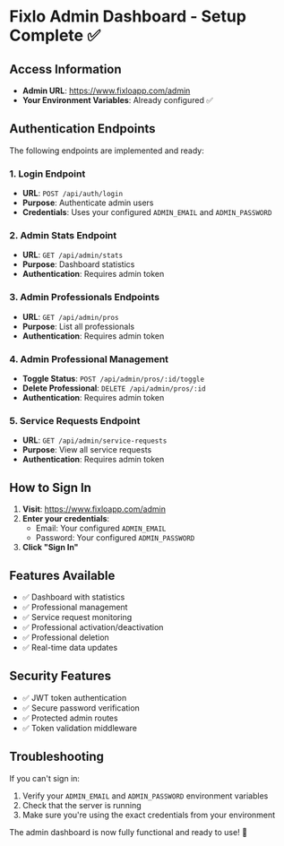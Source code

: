 # Fixlo Admin Dashboard - Setup Complete ✅

## Access Information
- **Admin URL**: https://www.fixloapp.com/admin
- **Your Environment Variables**: Already configured ✅

## Authentication Endpoints
The following endpoints are implemented and ready:

### 1. Login Endpoint
- **URL**: `POST /api/auth/login`
- **Purpose**: Authenticate admin users
- **Credentials**: Uses your configured `ADMIN_EMAIL` and `ADMIN_PASSWORD`

### 2. Admin Stats Endpoint
- **URL**: `GET /api/admin/stats`
- **Purpose**: Dashboard statistics
- **Authentication**: Requires admin token

### 3. Admin Professionals Endpoints
- **URL**: `GET /api/admin/pros`
- **Purpose**: List all professionals
- **Authentication**: Requires admin token

### 4. Admin Professional Management
- **Toggle Status**: `POST /api/admin/pros/:id/toggle`
- **Delete Professional**: `DELETE /api/admin/pros/:id`
- **Authentication**: Requires admin token

### 5. Service Requests Endpoint
- **URL**: `GET /api/admin/service-requests`
- **Purpose**: View all service requests
- **Authentication**: Requires admin token

## How to Sign In

1. **Visit**: https://www.fixloapp.com/admin
2. **Enter your credentials**:
   - Email: Your configured `ADMIN_EMAIL`
   - Password: Your configured `ADMIN_PASSWORD`
3. **Click "Sign In"**

## Features Available
- ✅ Dashboard with statistics
- ✅ Professional management
- ✅ Service request monitoring
- ✅ Professional activation/deactivation
- ✅ Professional deletion
- ✅ Real-time data updates

## Security Features
- ✅ JWT token authentication
- ✅ Secure password verification
- ✅ Protected admin routes
- ✅ Token validation middleware

## Troubleshooting
If you can't sign in:
1. Verify your `ADMIN_EMAIL` and `ADMIN_PASSWORD` environment variables
2. Check that the server is running
3. Make sure you're using the exact credentials from your environment

The admin dashboard is now fully functional and ready to use! 🚀
